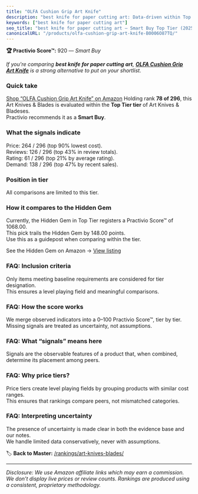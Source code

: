 ```yaml
---
title: "OLFA Cushion Grip Art Knife"
description: "best knife for paper cutting art: Data-driven within Top Tier ranking using the Practivio Score™. Positioned by quality, value, demand, findability, momentum."
keywords: ["best knife for paper cutting art"]
seo_title: "best knife for paper cutting art — Smart Buy Top Tier (2025)"
canonicalURL: "/products/olfa-cushion-grip-art-knife-B0006O87TQ/"
---
```


**🏆 Practivio Score™:** 920 — _Smart Buy_


*If you're comparing **best knife for paper cutting art**, **[OLFA Cushion Grip Art Knife](https://www.amazon.com/dp/B0006O87TQ?tag=practivio-20)** is a strong alternative to put on your shortlist.*
### Quick take
[Shop “OLFA Cushion Grip Art Knife” on Amazon](https://www.amazon.com/dp/B0006O87TQ?tag=practivio-20)
Holding rank **78 of 296**, this Art Knives & Blades is evaluated within the **Top Tier tier** of Art Knives & Bladeses.  
Practivio recommends it as a **Smart Buy**.

### What the signals indicate
Price: 264 / 296 (top 90% lowest cost).  
Reviews: 126 / 296 (top 43% in review totals).  
Rating: 61 / 296 (top 21% by average rating).  
Demand: 138 / 296 (top 47% by recent sales).

### Position in tier
All comparisons are limited to this tier.

### How it compares to the Hidden Gem
Currently, the Hidden Gem in Top Tier registers a Practivio Score™ of 1068.00.  
This pick trails the Hidden Gem by 148.00 points.  
Use this as a guidepost when comparing within the tier.  

See the Hidden Gem on Amazon → [View listing](https://www.amazon.com/dp/B016ISHAC8?tag=practivio-20)

### FAQ: Inclusion criteria
Only items meeting baseline requirements are considered for tier designation.  
This ensures a level playing field and meaningful comparisons.

### FAQ: How the score works
We merge observed indicators into a 0–100 Practivio Score™, tier by tier.  
Missing signals are treated as uncertainty, not assumptions.

### FAQ: What “signals” means here
Signals are the observable features of a product that, when combined, determine its placement among peers.

### FAQ: Why price tiers?
Price tiers create level playing fields by grouping products with similar cost ranges.  
This ensures that rankings compare peers, not mismatched categories.

### FAQ: Interpreting uncertainty
The presence of uncertainty is made clear in both the evidence base and our notes.  
We handle limited data conservatively, never with assumptions.


🏷️ **Back to Master:** [/rankings/art-knives-blades/](/rankings/art-knives-blades/)

---
_Disclosure: We use Amazon affiliate links which may earn a commission. We don’t display live prices or review counts. Rankings are produced using a consistent, proprietary methodology._
